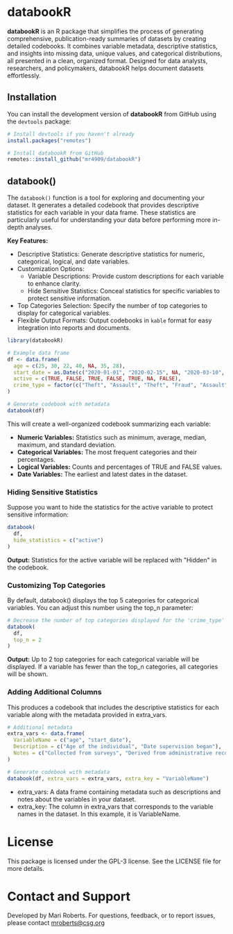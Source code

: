 # databookR

**databookR** is an R package that simplifies the process of generating comprehensive, publication-ready summaries of datasets by creating detailed codebooks. It combines variable metadata, descriptive statistics, and insights into missing data, unique values, and categorical distributions, all presented in a clean, organized format. Designed for data analysts, researchers, and policymakers, databookR helps document datasets effortlessly.

## Installation

You can install the development version of **databookR** from GitHub using the `devtools` package:

``` r
# Install devtools if you haven't already
install.packages("remotes")

# Install databookR from GitHub
remotes::install_github("mr4909/databookR")
```

## databook()

The `databook()` function is a tool for exploring and documenting your dataset. It generates a detailed codebook that provides descriptive statistics for each variable in your data frame. These statistics are particularly useful for understanding your data before performing more in-depth analyses.

**Key Features:**

-   Descriptive Statistics: Generate descriptive statistics for numeric, categorical, logical, and date variables.
-   Customization Options:
    -   Variable Descriptions: Provide custom descriptions for each variable to enhance clarity.
    -   Hide Sensitive Statistics: Conceal statistics for specific variables to protect sensitive information.
-   Top Categories Selection: Specify the number of top categories to display for categorical variables.
-   Flexible Output Formats: Output codebooks in `kable` format for easy integration into reports and documents.

``` r
library(databookR)

# Example data frame
df <- data.frame(
  age = c(25, 30, 22, 40, NA, 35, 28),
  start_date = as.Date(c("2020-01-01", "2020-02-15", NA, "2020-03-10", "2020-04-20", "2020-05-25", "2020-06-30")),
  active = c(TRUE, FALSE, TRUE, FALSE, TRUE, NA, FALSE),
  crime_type = factor(c("Theft", "Assault", "Theft", "Fraud", "Assault", "Theft", "Robbery"))
)

# Generate codebook with metadata
databook(df)
```
This will create a well-organized codebook summarizing each variable:

- **Numeric Variables:** Statistics such as minimum, average, median, maximum, and standard deviation.
- **Categorical Variables:** The most frequent categories and their percentages.
- **Logical Variables:** Counts and percentages of TRUE and FALSE values.
- **Date Variables:** The earliest and latest dates in the dataset.

### Hiding Sensitive Statistics

Suppose you want to hide the statistics for the active variable to protect sensitive information:

``` r
databook(
  df, 
  hide_statistics = c("active")
)
```

**Output:** Statistics for the active variable will be replaced with "Hidden" in the codebook.

### Customizing Top Categories

By default, databook() displays the top 5 categories for categorical variables. You can adjust this number using the top_n parameter:

``` r
# Decrease the number of top categories displayed for the 'crime_type' variable
databook(
  df, 
  top_n = 2
)
```

**Output:** Up to 2 top categories for each categorical variable will be displayed. If a variable has fewer than the top_n categories, all categories will be shown.

### Adding Additional Columns

This produces a codebook that includes the descriptive statistics for each variable along with the metadata provided in extra_vars.

``` r
# Additional metadata
extra_vars <- data.frame(
  VariableName = c("age", "start_date"),
  Description = c("Age of the individual", "Date supervision began"),
  Notes = c("Collected from surveys", "Derived from administrative records")
)

# Generate codebook with metadata
databook(df, extra_vars = extra_vars, extra_key = "VariableName")
```

- extra_vars: A data frame containing metadata such as descriptions and notes about the variables in your dataset.  
- extra_key: The column in extra_vars that corresponds to the variable names in the dataset. In this example, it is VariableName.  


# License

This package is licensed under the GPL-3 license. See the LICENSE file for more details.

# Contact and Support

Developed by Mari Roberts. For questions, feedback, or to report issues, please contact [mroberts\@csg.org](mailto:mroberts@csg.org)

